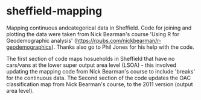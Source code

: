 sheffield-mapping
=================

Mapping continuous andcategorical data in Sheffield. Code for joining and plotting the data were taken from Nick Bearman's course 'Using R for Geodemographic analysis' (https://rpubs.com/nickbearman/r-geodemographics). Thanks also go to Phil Jones for his help with the code. 

The first section of code maps hosueholds in Sheffield that have no cars/vans at the lower super output area level (LSOA) - this involved updating the mapping code from Nick Bearman's course to include 'breaks' for the continuous data. The Second section of the code updates the OAC classification map from Nick Bearman's course, to the 2011 version (output area level). 

